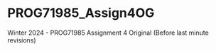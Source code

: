 # PROG71985_Assign4OG

Winter 2024 - PROG71985 Assignment 4 Original (Before last minute revisions)
